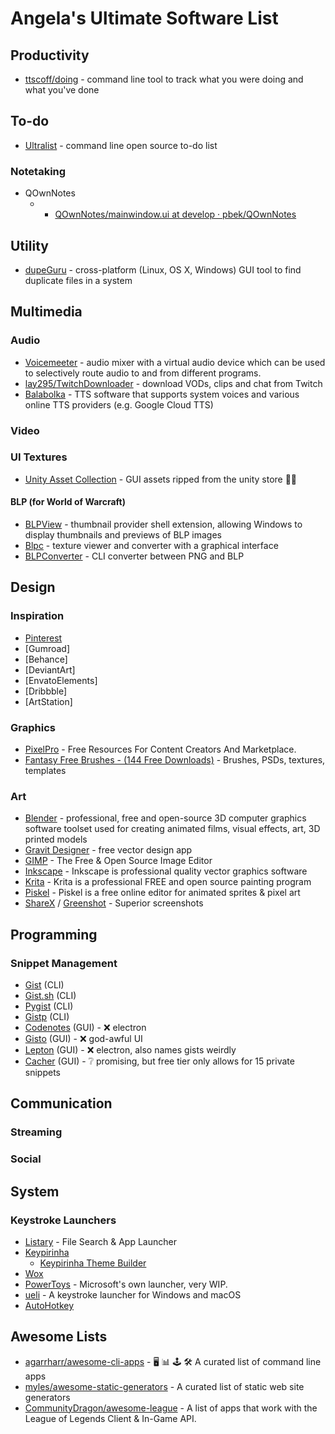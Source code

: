 # Angela's Ultimate Software List

## Productivity
* [ttscoff/doing](https://github.com/ttscoff/doing/) - command line tool to track what you were doing and what you've done

## To-do
* [Ultralist](https://ultralist.io/) - command line open source to-do list

### Notetaking
* QOwnNotes
    * * [QOwnNotes/mainwindow.ui at develop · pbek/QOwnNotes](https://github.com/pbek/QOwnNotes/blob/develop/src/mainwindow.ui)

## Utility
* [dupeGuru](https://github.com/arsenetar/dupeguru/) - cross-platform (Linux, OS X, Windows) GUI tool to find duplicate files in a system

## Multimedia

### Audio
* [Voicemeeter](Voicemeeter.md) - audio mixer with a virtual audio device which can be used to selectively route audio to and from different programs.
* [lay295/TwitchDownloader](https://github.com/lay295/TwitchDownloader) - download VODs, clips and chat from Twitch
* [Balabolka](http://www.cross-plus-a.com/balabolka.htm) - TTS software that supports system voices and various online TTS providers (e.g. Google Cloud TTS)

### Video

### UI Textures
* [Unity Asset Collection](http://unityassetcollection.com/) -  GUI assets ripped from the unity store 🏴‍☠️

#### BLP (for World of Warcraft)
* [BLPView](https://www.wowinterface.com/downloads/info16700-BLPView.html) -  thumbnail provider shell extension, allowing Windows to display thumbnails and previews of BLP images
* [Blpc](https://www.wowinterface.com/downloads/info18810-Blpc.html) -  texture viewer and converter with a graphical interface
* [BLPConverter](https://www.wowinterface.com/downloads/info14110-BLPConverter.html) - CLI converter between PNG and BLP


## Design

### Inspiration
- [Pinterest](https://www.pinterest.ca/)
- [Gumroad]
- [Behance]
- [DeviantArt]
- [EnvatoElements]
- [Dribbble]
- [ArtStation]

### Graphics

* [PixelPro](https://pixelpro.io/) - Free Resources For Content Creators And Marketplace.
* [Fantasy Free Brushes - (144 Free Downloads)](https://www.brusheezy.com/free/fantasy?content-type-brushes=true) - Brushes, PSDs, textures, templates

### Art

* [Blender](https://www.blender.org) - professional, free and open-source 3D computer graphics software toolset used for creating animated films, visual effects, art, 3D printed models
* [Gravit Designer](https://designer.io/) - free vector design app
* [GIMP](https://www.gimp.org/) - The Free & Open Source Image Editor
* [Inkscape](https://inkscape.org/en/) - Inkscape is professional quality vector graphics software
* [Krita](https://krita.org/en/) - Krita is a professional FREE and open source painting program
* [Piskel](https://www.piskelapp.com/) - Piskel is a free online editor for animated sprites & pixel art
* [ShareX](https://getsharex.com/) / [Greenshot](http://getgreenshot.org/) - Superior screenshots

## Programming

### Snippet Management
* [Gist](http://github.com/defunkt/gist#readme) (CLI)
* [Gist.sh](http://github.com/gmarik/gist.sh#readme) (CLI)
* [Pygist](http://github.com/mattikus/pygist#readme) (CLI)
* [Gistp](http://github.com/miyagawa/gistp#readme) (CLI)
* [Codenotes](https://medal.tv/clips/40039753/d1337kGPwYPe) (GUI) - ❌ electron
* [Gisto](https://www.gistoapp.com/) (GUI) - ❌ god-awful UI
* [Lepton](https://hackjutsu.com/Lepton/) (GUI) - ❌ electron, also names gists weirdly
* [Cacher](https://www.cacher.io/pricing) (GUI) - ❔ promising, but free tier only allows for 15 private snippets

## Communication

### Streaming

### Social

## System

### Keystroke Launchers
* [Listary](https://www.listary.com/) - File Search & App Launcher
* [Keypirinha](https://keypirinha.com/)
  - [Keypirinha Theme Builder](https://ricardof.dev/keypirinha-theme-builder/)
* [Wox](http://www.wox.one/)
* [PowerToys](https://github.com/microsoft/PowerToys) - Microsoft's own launcher, very WIP.
* [ueli](https://ueli.app/#/) - A keystroke launcher for Windows and macOS
* [AutoHotkey](https://www.autohotkey.com/)


## Awesome Lists
* [agarrharr/awesome-cli-apps](https://github.com/agarrharr/awesome-cli-apps) - 🖥 📊 🕹 🛠 A curated list of command line apps
* [myles/awesome-static-generators](https://github.com/myles/awesome-static-generators) - A curated list of static web site generators
* [CommunityDragon/awesome-league](https://github.com/CommunityDragon/awesome-league) - A list of apps that work with the League of Legends Client & In-Game API.
